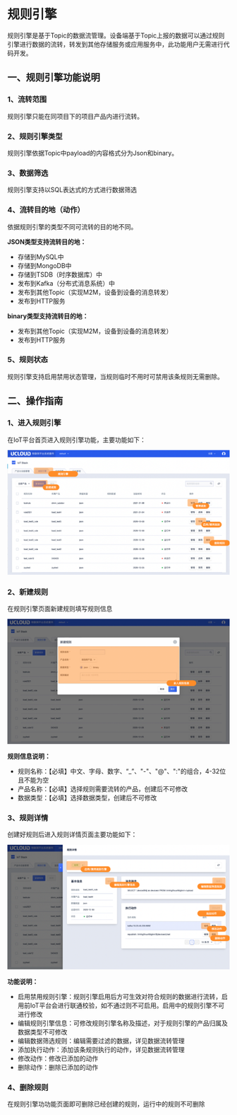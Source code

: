 # 规则引擎

规则引擎是基于Topic的数据流管理。设备端基于Topic上报的数据可以通过规则引擎进行数据的流转，转发到其他存储服务或应用服务中，此功能用户无需进行代码开发。



## 一、规则引擎功能说明

### 1、流转范围

规则引擎只能在同项目下的项目产品内进行流转。



### 2、规则引擎类型

规则引擎依据Topic中payload的内容格式分为Json和binary。



### 3、数据筛选

规则引擎支持以SQL表达式的方式进行数据筛选



### 4、流转目的地（动作）

依据规则引擎的类型不同可流转的目的地不同。

**JSON类型支持流转目的地：**

* 存储到MySQL中
* 存储到MongoDB中
* 存储到TSDB（时序数据库）中
* 发布到Kafka（分布式消息系统）中
* 发布到其他Topic（实现M2M，设备到设备的消息转发）
* 发布到HTTP服务

**binary类型支持流转目的地：**

* 发布到其他Topic（实现M2M，设备到设备的消息转发）
* 发布到HTTP服务



###  5、规则状态

规则引擎支持启用禁用状态管理，当规则临时不用时可禁用该条规则无需删除。



## 二、操作指南

### 1、进入规则引擎

在IoT平台首页进入规则引擎功能，主要功能如下：

![图片](../../images/规则引擎-1.png)



### 2、新建规则

在规则引擎页面新建规则填写规则信息

![图片](../../images/规则引擎-2.png)

**规则信息说明：**

* 规则名称：【必填】中文、字母、数字、“_”、"-"、"@"、":"的组合，4-32位且不能为空
* 产品名称：【必填】选择规则需要流转的产品，创建后不可修改
* 数据类型：【必填】选择数据类型，创建后不可修改

### 3、规则详情

创建好规则后进入规则详情页面主要功能如下：

![图片](../../images/规则引擎-3.png)

**功能说明：**

* 启用禁用规则引擎：规则引擎启用后方可生效对符合规则的数据进行流转，启用前IoT平台会进行联通校验，如不通过则不可启用。启用中的规则引擎不可进行修改
* 编辑规则引擎信息：可修改规则引擎名称及描述，对于规则引擎的产品归属及数据类型不可修改
* 编辑数据筛选规则：编辑需要过滤的数据，详见数据流转管理
* 添加执行动作：添加该条规则执行的动作，详见数据流转管理
* 修改动作：修改已添加的动作
* 删除动作：删除已添加的动作



### 4、删除规则

 在规则引擎功功能页面即可删除已经创建的规则，运行中的规则不可删除

